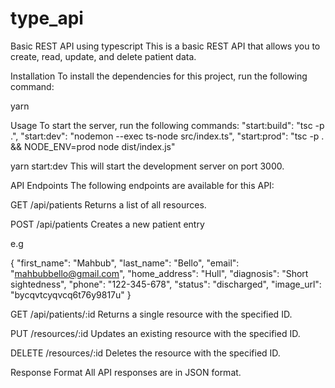 # type_api

Basic REST API using typescript
This is a basic REST API that allows you to create, read, update, and delete patient data.

Installation
To install the dependencies for this project, run the following command:

yarn

Usage
To start the server, run the following commands:
    "start:build": "tsc -p .",
    "start:dev": "nodemon --exec ts-node src/index.ts",
    "start:prod": "tsc -p . && NODE_ENV=prod node dist/index.js"

yarn start:dev
This will start the development server on port 3000.

API Endpoints
The following endpoints are available for this API:

GET /api/patients
Returns a list of all resources.

POST /api/patients
Creates a new patient entry

e.g

{
    "first_name": "Mahbub",
    "last_name": "Bello",
    "email": "mahbubbello@gmail.com",
    "home_address": "Hull",
    "diagnosis": "Short sightedness",
    "phone": "122-345-678",
    "status": "discharged",
    "image_url": "bycqvtcyqvcq6t76y9817u"
}

GET /api/patients/:id
Returns a single resource with the specified ID.

PUT /resources/:id
Updates an existing resource with the specified ID.

DELETE /resources/:id
Deletes the resource with the specified ID.

Response Format
All API responses are in JSON format.
